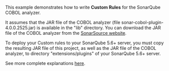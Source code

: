This example demonstrates how to write **Custom Rules** for the SonarQube COBOL analyzer.

It assumes that the JAR file of the COBOL analyzer (file sonar-cobol-plugin-4.0.0.2525.jar)
is available in the "lib" directory.
You can download the JAR file of the COBOL analyzer from the [SonarSource website](http://redirect.sonarsource.com/plugins/cobol.html).

To deploy your Custom rules to your SonarQube 5.6+ server, you must copy the resulting JAR file of this project, as well as the JAR file
of the COBOL analyzer, to directory "extensions/plugins" of your SonarQube 5.6+ server.

See more complete explanations [here](http://docs.sonarqube.org/display/PLUG/Custom+Rules+for+COBOL).
